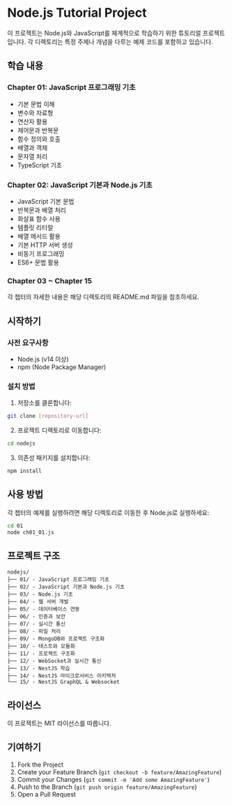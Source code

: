 # Node.js Tutorial Project

이 프로젝트는 Node.js와 JavaScript를 체계적으로 학습하기 위한 튜토리얼 프로젝트입니다. 각 디렉토리는 특정 주제나 개념을 다루는 예제 코드를 포함하고 있습니다.

## 학습 내용

### Chapter 01: JavaScript 프로그래밍 기초

- 기본 문법 이해
- 변수와 자료형
- 연산자 활용
- 제어문과 반복문
- 함수 정의와 호출
- 배열과 객체
- 문자열 처리
- TypeScript 기초

### Chapter 02: JavaScript 기본과 Node.js 기초

- JavaScript 기본 문법
- 반복문과 배열 처리
- 화살표 함수 사용
- 템플릿 리터럴
- 배열 메서드 활용
- 기본 HTTP 서버 생성
- 비동기 프로그래밍
- ES6+ 문법 활용

### Chapter 03 ~ Chapter 15

각 챕터의 자세한 내용은 해당 디렉토리의 README.md 파일을 참조하세요.

## 시작하기

### 사전 요구사항

- Node.js (v14 이상)
- npm (Node Package Manager)

### 설치 방법

1. 저장소를 클론합니다:

```bash
git clone [repository-url]
```

2. 프로젝트 디렉토리로 이동합니다:

```bash
cd nodejs
```

3. 의존성 패키지를 설치합니다:

```bash
npm install
```

## 사용 방법

각 챕터의 예제를 실행하려면 해당 디렉토리로 이동한 후 Node.js로 실행하세요:

```bash
cd 01
node ch01_01.js
```

## 프로젝트 구조

```
nodejs/
├── 01/ - JavaScript 프로그래밍 기초
├── 02/ - JavaScript 기본과 Node.js 기초
├── 03/ - Node.js 기초
├── 04/ - 웹 서버 개발
├── 05/ - 데이터베이스 연동
├── 06/ - 인증과 보안
├── 07/ - 실시간 통신
├── 08/ - 파일 처리
├── 09/ - MongoDB와 프로젝트 구조화
├── 10/ - 테스트와 모듈화
├── 11/ - 프로젝트 구조화
├── 12/ - WebSocket과 실시간 통신
├── 13/ - NestJS 학습
├── 14/ - NestJS 마이크로서비스 아키텍처
└── 15/ - NestJS GraphQL & Websocket
```

## 라이선스

이 프로젝트는 MIT 라이선스를 따릅니다.

## 기여하기

1. Fork the Project
2. Create your Feature Branch (`git checkout -b feature/AmazingFeature`)
3. Commit your Changes (`git commit -m 'Add some AmazingFeature'`)
4. Push to the Branch (`git push origin feature/AmazingFeature`)
5. Open a Pull Request
